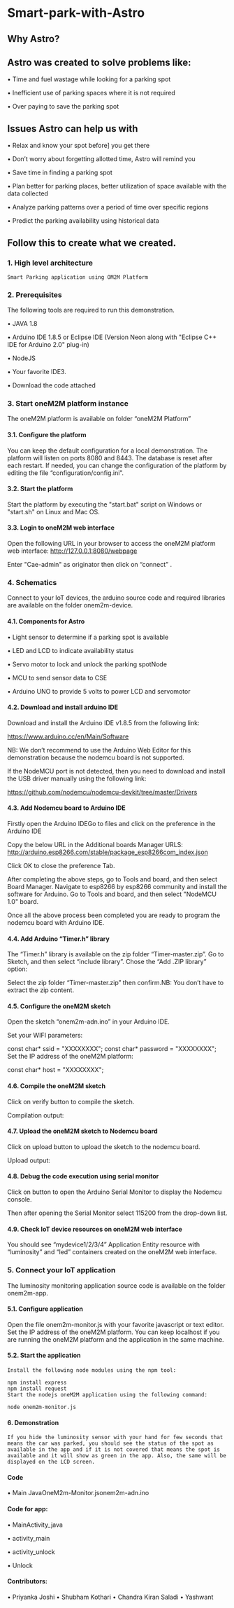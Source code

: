 # Smart-park-with-Astro
## Why Astro?

## Astro was created to solve problems like:

•	Time and fuel wastage while looking for a parking spot

•	Inefficient use of parking spaces where it is not required

•	Over paying to save the parking spot

## Issues Astro can help us with

•	Relax and know your spot before] you get there

•	Don’t worry about forgetting allotted time, Astro will remind you

•	Save time in finding a parking spot

•	Plan better for parking places, better utilization of space available with the data collected

•	Analyze parking patterns over a period of time over specific regions

•	Predict the parking availability using historical data


## Follow this to create what we created.

### 1. High level architecture
	Smart Parking application using OM2M Platform
 
### 2. Prerequisites
The following tools are required to run this demonstration.

•	JAVA 1.8

•	Arduino IDE 1.8.5 or Eclipse IDE (Version Neon along with "Eclipse C++ IDE for Arduino 2.0" plug-in)

•	NodeJS

•	Your favorite IDE3. 

•	Download the code attached
### 3. Start oneM2M platform instance
The oneM2M platform is available on folder “oneM2M Platform”

#### 3.1. Configure the platform

You can keep the default configuration for a local demonstration. The platform will listen on ports 8080 and 8443. The database is reset after each restart.
If needed, you can change the configuration of the platform by editing the file “configuration/config.ini”.
#### 3.2. Start the platform

Start the platform by executing the "start.bat" script on Windows or "start.sh" on Linux and Mac OS.
 
#### 3.3. Login to oneM2M web interface

Open the following URL in your browser to access the oneM2M platform web interface: http://127.0.0.1:8080/webpage

Enter "Cae-admin" as originator then click on “connect” .
 
### 4. Schematics
Connect to your IoT devices, the arduino source code and required libraries are available on the folder onem2m-device.
 
#### 4.1. Components for Astro

•	Light sensor to determine if a parking spot is available

•	LED and LCD to indicate availability status

•	Servo motor to lock and unlock the parking spotNode

•	MCU to send sensor data to CSE

•	Arduino UNO to provide 5 volts to power LCD and servomotor

#### 4.2. Download and install arduino IDE

Download and install the Arduino IDE v1.8.5 from the following link:

https://www.arduino.cc/en/Main/Software

NB: We don’t recommend to use the Arduino Web Editor for this demonstration because the nodemcu board is not supported.

If the NodeMCU port is not detected, then you need to download and install the USB driver manually using the following link:

https://github.com/nodemcu/nodemcu-devkit/tree/master/Drivers

#### 4.3. Add Nodemcu board to Arduino IDE

Firstly open the Arduino IDEGo to files and click on the preference in the Arduino IDE

Copy the below URL in the Additional boards Manager URLS: http://arduino.esp8266.com/stable/package_esp8266com_index.json

Click OK to close the preference Tab.
 
After completing the above steps, go to Tools and board, and then select Board Manager.
 Navigate to esp8266 by esp8266 community and install the software for Arduino.
 Go to Tools and board, and then select "NodeMCU 1.0" board.

Once all the above process been completed you are ready to program the nodemcu board with Arduino IDE.

#### 4.4. Add Arduino “Timer.h” library

The “Timer.h” library is available on the zip folder “Timer-master.zip”. Go to Sketch, and then select “include library”. Chose the “Add .ZIP library” option:
 
Select the zip folder “Timer-master.zip” then confirm.NB: You don’t have to extract the zip content.

#### 4.5. Configure the oneM2M sketch

Open the sketch “onem2m-adn.ino” in your Arduino IDE.

Set your WIFI parameters:

const char* ssid = "XXXXXXXX";
const char* password = "XXXXXXXX";
Set the IP address of the oneM2M platform:

const char* host = "XXXXXXXX";
#### 4.6. Compile the oneM2M sketch

Click on verify button to compile the sketch.

Compilation output:
 
#### 4.7. Upload the oneM2M sketch to Nodemcu board

Click on upload button to upload the sketch to the nodemcu board.
 
Upload output:

#### 4.8. Debug the code execution using serial monitor

Click on button to open the Arduino Serial Monitor to display the Nodemcu console.

Then after opening the Serial Monitor select 115200 from the drop-down list.
 
#### 4.9. Check IoT device resources on oneM2M web interface

You should see “mydevice1/2/3/4” Application Entity resource with “luminosity” and “led” containers created on the oneM2M web interface.
 
### 5. Connect your IoT application
 
The luminosity monitoring application source code is available on the folder onem2m-app.

#### 5.1. Configure application

Open the file onem2m-monitor.js with your favorite javascript or text editor. Set the IP address of the oneM2M platform. You can keep localhost if you are running the oneM2M platform and the application in the same machine.

#### 5.2. Start the application

	Install the following node modules using the npm tool:

	npm install express
	npm install request
	Start the nodejs oneM2M application using the following command:

	node onem2m-monitor.js

#### 6. Demonstration

	If you hide the luminosity sensor with your hand for few seconds that means the car was parked, you should see the status of the spot as available in the app and if it is not covered that means the spot is available and it will show as green in the app. Also, the same will be displayed on the LCD screen.


#### Code

•	Main JavaOneM2m-Monitor.jsonem2m-adn.ino

#### Code for app:

•	MainActivity_java

•	activity_main

•	activity_unlock

•	Unlock

#### Contributors:
•	Priyanka Joshi
•	Shubham Kothari
•	Chandra Kiran Saladi
•	Yashwant
